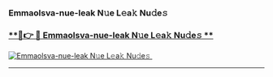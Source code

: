 ### Emmaolsva-nue-leak N𝚞e L𝚎a𝚔 Nu𝚍e𝚜   

### [ **🔗👉 🔴 Emmaolsva-nue-leak N𝚞e L𝚎a𝚔 Nu𝚍e𝚜 **](https://taap.it/xNRuk4)  

[![Emmaolsva-nue-leak N𝚞e L𝚎a𝚔 Nu𝚍e𝚜 ](https://i.imgur.com/0qMVB7G.gif)](https://taap.it/xNRuk4)  

___  
